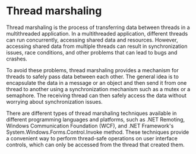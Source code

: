 # Thread marshaling
Thread marshaling is the process of transferring data between threads in a multithreaded application. In a multithreaded application, different threads can run concurrently, accessing shared data and resources. However, accessing shared data from multiple threads can result in synchronization issues, race conditions, and other problems that can lead to bugs and crashes.

To avoid these problems, thread marshaling provides a mechanism for threads to safely pass data between each other. The general idea is to encapsulate the data in a message or an object and then send it from one thread to another using a synchronization mechanism such as a mutex or a semaphore. The receiving thread can then safely access the data without worrying about synchronization issues.

There are different types of thread marshaling techniques available in different programming languages and platforms, such as .NET Remoting, Windows Communication Foundation (WCF), and .NET Framework's System.Windows.Forms.Control.Invoke method. These techniques provide a convenient way to perform thread-safe operations on user interface controls, which can only be accessed from the thread that created them.